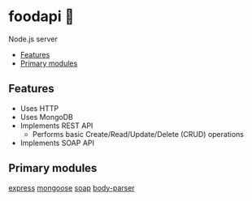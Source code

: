 # foodapi :fork_and_knife:
Node.js server
* [Features](https://github.com/Liemrist/foodapi#features)
* [Primary modules](https://github.com/Liemrist/foodapi#primary-modules)

## Features
* Uses HTTP
* Uses MongoDB
* Implements REST API
  * Performs basic Create/Read/Update/Delete (CRUD) operations
* Implements SOAP API

## Primary modules
[express](https://github.com/expressjs/express)
[mongoose](https://github.com/Automattic/mongoose)
[soap](https://github.com/vpulim/node-soap)
[body-parser](https://github.com/expressjs/body-parser)
